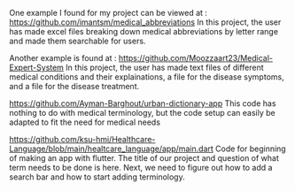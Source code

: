 One example I found for my project can be viewed at : https://github.com/imantsm/medical_abbreviations
In this project, the user has made excel files breaking down medical abbreviations by letter range and made them searchable for users.

Another example is found at : https://github.com/Moozzaart23/Medical-Expert-System
In this project, the user has made text files of different medical conditions and their explainations, a file for the disease symptoms, and a file for the disease treatment.

https://github.com/Ayman-Barghout/urban-dictionary-app
This code has nothing to do with medical terminology, but the code setup can easily be adapted to fit the need for medical needs

https://github.com/ksu-hmi/Healthcare-Language/blob/main/healtcare_language/app/main.dart 
Code for beginning of making an app with flutter.  The title of our project and question of what term needs to be done is here.  Next, we need to figure out how to add a search bar and how to start adding terminology.
